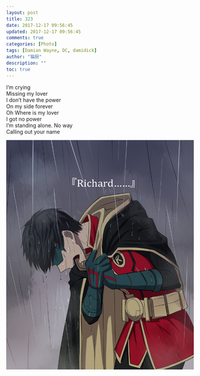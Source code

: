 ```yaml
---
layout: post
title: 323
date: 2017-12-17 09:56:45
updated: 2017-12-17 09:56:45
comments: true
categories: [Photo]
tags: [Damian Wayne, DC, damidick]
author: "猫厨"
description: ""
toc: true
---
```


<p>I’m crying<br />Missing my lover<br />I don’t have the power<br />On my side forever<br />Oh Where is my lover<br />I got no power<br />I’m standing alone. No way<br />Calling out your name<br /></p>

![](https://raw.githubusercontent.com/alicewish/meowchain247/master/img_cVZNdzJtQk9JV2Y3am5NZ3d0cHluNWljcmNFMkQ4eXVmYkU5aWlucE00QTVjYXdINmRmck9nPT0.jpg)